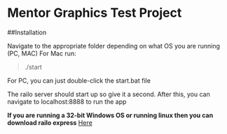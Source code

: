Mentor Graphics Test Project
==================

##Installation

Navigate to the appropriate folder depending on what OS you are running (PC, MAC)
For Mac run:
>./start

For PC, you can just double-click the start.bat file

The railo server should start up so give it a second. After this, you can navigate to localhost:8888 to run the app

**If you are running a 32-bit Windows OS or running linux then you can download railo express**  [Here](http://www.getrailo.org/index.cfm/download/)
